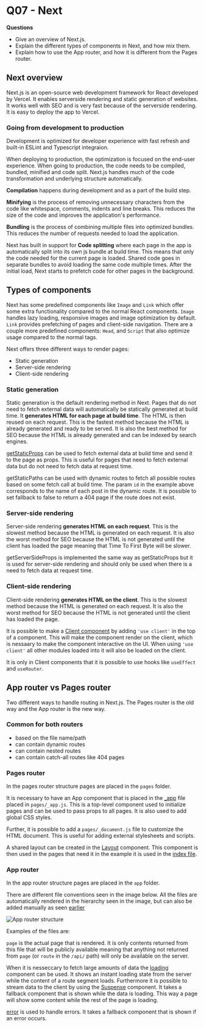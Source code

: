 # Q07 - Next

**Questions**

- Give an overview of Next.js.
- Explain the different types of components in Next, and how mix them.
- Explain how to use the App router, and how it is different from the Pages router.

## Next overview

Next.js is an open-source web development framework for React developed by Vercel. It enables serverside rendering and static generation of websites. It works well with SEO and is very fast because of the serverside rendering. It is easy to deploy the app to Vercel.

### Going from development to production

Development is optimized for developer experience with fast refresh and built-in ESLint and Typescript integraion.

When deploying to production, the optimization is focused on the end-user experience. When going to production, the code needs to be compiled, bundled, minified and code split. Next.js handles much of the code transformation and underlying structure automatically.

**Compilation** happens during development and as a part of the build step.

**Minifying** is the process of removing unnecessary characters from the code like whitespace, comments, indents and line breaks. This reduces the size of the code and improves the application's performance.

**Bundling** is the process of combining multiple files into optimized bundles. This reduces the number of requests needed to load the application.

Next has built in support for **Code splitting** where each page in the app is automatically split into its own js bundle at build time. This means that only the code needed for the current page is loaded. Shared code goes in separate bundles to avoid loading the same code multiple times. After the initial load, Next starts to prefetch code for other pages in the background.

## Types of components

Next has some predefined components like `Image` and `Link` which offer some extra functionality compared to the normal React components. `Image` handles lazy loading, responsive images and image optimization by default. `Link` provides prefetching of pages and client-side navigation. There are a couple more predefined components: `Head`, and `Script` that also optimize usage compared to the normal tags.

Next offers three different ways to render pages:

- Static generation
- Server-side rendering
- Client-side rendering

### Static generation

Static generation is the default rendering method in Next. Pages that do not need to fetch external data will automatically be statically generated at build time. It **generates HTML for each page at build time**. The HTML is then reused on each request. This is the fastest method because the HTML is already generated and ready to be served. It is also the best method for SEO because the HTML is already generated and can be indexed by search engines.

[getStaticProps](./nextjs-blog/pages/posts/[id].js) can be used to fetch external data at build time and send it to the page as props. This is useful for pages that need to fetch external data but do not need to fetch data at request time.

getStaticPaths can be used with dynamic routes to fetch all possible routes based on some fetch call at build time. The param `id` in the example above corresponds to the name of each post in the dynamic route. It is possible to set fallback to false to return a 404 page if the route does not exist.

### Server-side rendering

Server-side rendering **generates HTML on each request**. This is the slowest method because the HTML is generated on each request. It is also the worst method for SEO because the HTML is not generated until the client has loaded the page meaning that Time To First Byte will be slower.

getServerSideProps is implemented the same way as getStaticProps but it is used for server-side rendering and should only be used when there is a need to fetch data at request time.

### Client-side rendering

Client-side rendering **generates HTML on the client**. This is the slowest method because the HTML is generated on each request. It is also the worst method for SEO because the HTML is not generated until the client has loaded the page.

It is possible to make a [Client component](./nextjs-dashboard/app/ui/invoices/pagination.tsx) by adding `'use client'` in the top of a component. This will make the component render on the client, which is nessaary to make the component interactive on the UI. When using `'use client'` all other modules loaded into it will also be loaded on the client.

It is only in Client components that it is possible to use hooks like `useEffect` and `useRouter`.

## App router vs Pages router

Two different ways to handle routing in Next.js. The Pages router is the old way and the App router is the new way.

### Common for both routers

- based on the file name/path
- can contain dynamic routes
- can contain nested routes
- can contain catch-all routes like 404 pages

### Pages router

In the pages router structure pages are placed in the `pages` folder. 

It is necessary to have an App component that is placed in the [_app](./nextjs-blog/pages/_app.js) file placed in `pages/_app.js`. This is a top-level component used to initialize pages and can be used to pass props to all pages. It is also used to add global CSS styles.

Further, it is possible to add a `pages/_document.js` file to customize the HTML document. This is useful for adding external stylesheets and scripts.

A shared layout can be created in the [Layout](./nextjs-blog/components/layout.js) component. This component is then used in the pages that need it in the example it is used in the [index file](./nextjs-blog/pages/index.js).

### App router

In the app router structure pages are placed in the `app` folder.

There are different file conventions seen in the image below. All the files are automatically rendered in the hierarchy seen in the image, but can also be added manually as seen [earlier](./nextjs-dashboard/app/dashboard/(overview)/page.tsx)

![App router structure](https://nextjs.org/_next/image?url=%2Fdocs%2Flight%2Ffile-conventions-component-hierarchy.png&w=1920&q=75&dpl=dpl_6CEmJB9zVD2hrQWKMJxksLPfyWfB)

Examples of the files are:

`page` is the actual page that is rendered. It is only contents returned from this file that will be publicly available meaning that anything not returned from `page` (or `route` in the `/api/` path) will only be available on the server.

When it is nesseccary to fetch large amounts of data the [loading](./nextjs-dashboard/app/dashboard/(overview)/loading.tsx) component can be used. It shows an instant loading state from the server while the content of a route segment loads. Furthermore it is possible to stream data to the client by using the [Suspense](./nextjs-dashboard/app/dashboard/(overview)/page.tsx) component. It takes a fallback component that is shown while the data is loading. This way a page will show some content while the rest of the page is loading.

[error](./nextjs-dashboard/app/dashboard/invoices/error.tsx) is used to handle errors. It takes a fallback component that is shown if an error occurs.
